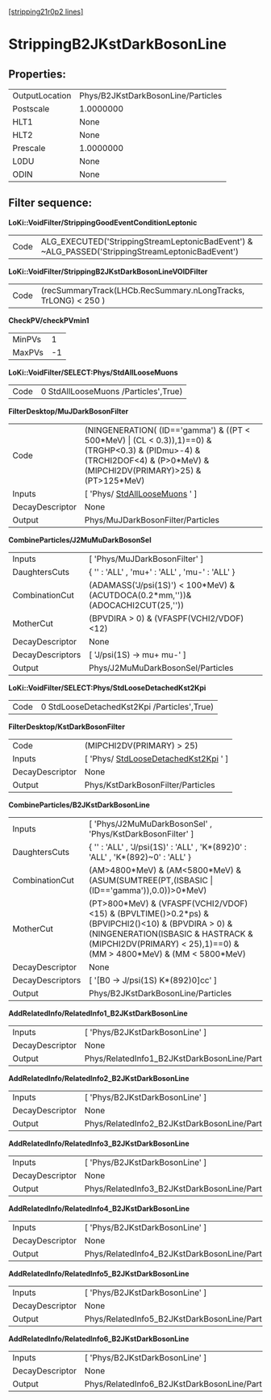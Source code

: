 [[stripping21r0p2 lines]](./stripping21r0p2-leptonic)

# StrippingB2JKstDarkBosonLine

## Properties:

|                |                                    |
|----------------|------------------------------------|
| OutputLocation | Phys/B2JKstDarkBosonLine/Particles |
| Postscale      | 1.0000000                          |
| HLT1           | None                               |
| HLT2           | None                               |
| Prescale       | 1.0000000                          |
| L0DU           | None                               |
| ODIN           | None                               |

## Filter sequence:

**LoKi::VoidFilter/StrippingGoodEventConditionLeptonic**

|      |                                                                                                   |
|------|---------------------------------------------------------------------------------------------------|
| Code | ALG_EXECUTED('StrippingStreamLeptonicBadEvent') & \~ALG_PASSED('StrippingStreamLeptonicBadEvent') |

**LoKi::VoidFilter/StrippingB2JKstDarkBosonLineVOIDFilter**

|      |                                                                |
|------|----------------------------------------------------------------|
| Code | (recSummaryTrack(LHCb.RecSummary.nLongTracks, TrLONG) \< 250 ) |

**CheckPV/checkPVmin1**

|        |     |
|--------|-----|
| MinPVs | 1   |
| MaxPVs | -1  |

**LoKi::VoidFilter/SELECT:Phys/StdAllLooseMuons**

|      |                                      |
|------|--------------------------------------|
| Code | 0 StdAllLooseMuons /Particles',True) |

**FilterDesktop/MuJDarkBosonFilter**

|                 |                                                                                                                                                                                  |
|-----------------|----------------------------------------------------------------------------------------------------------------------------------------------------------------------------------|
| Code            | (NINGENERATION( (ID=='gamma') & ((PT \< 500\*MeV) \| (CL \< 0.3)),1)==0) & (TRGHP\<0.3) & (PIDmu\>-4) & (TRCHI2DOF\<4) & (P\>0\*MeV) & (MIPCHI2DV(PRIMARY)\>25) & (PT\>125\*MeV) |
| Inputs          | [ 'Phys/ [StdAllLooseMuons](./stripping21r0p2-stdallloosemuons) ' ]                                                                                                            |
| DecayDescriptor | None                                                                                                                                                                             |
| Output          | Phys/MuJDarkBosonFilter/Particles                                                                                                                                                |

**CombineParticles/J2MuMuDarkBosonSel**

|                  |                                                                                    |
|------------------|------------------------------------------------------------------------------------|
| Inputs           | [ 'Phys/MuJDarkBosonFilter' ]                                                    |
| DaughtersCuts    | { '' : 'ALL' , 'mu+' : 'ALL' , 'mu-' : 'ALL' }                                     |
| CombinationCut   | (ADAMASS('J/psi(1S)') \< 100\*MeV) & (ACUTDOCA(0.2\*mm,''))& (ADOCACHI2CUT(25,'')) |
| MotherCut        | (BPVDIRA \> 0) & (VFASPF(VCHI2/VDOF)\<12)                                          |
| DecayDescriptor  | None                                                                               |
| DecayDescriptors | [ 'J/psi(1S) -\> mu+ mu-' ]                                                      |
| Output           | Phys/J2MuMuDarkBosonSel/Particles                                                  |

**LoKi::VoidFilter/SELECT:Phys/StdLooseDetachedKst2Kpi**

|      |                                             |
|------|---------------------------------------------|
| Code | 0 StdLooseDetachedKst2Kpi /Particles',True) |

**FilterDesktop/KstDarkBosonFilter**

|                 |                                                                                     |
|-----------------|-------------------------------------------------------------------------------------|
| Code            | (MIPCHI2DV(PRIMARY) \> 25)                                                          |
| Inputs          | [ 'Phys/ [StdLooseDetachedKst2Kpi](./stripping21r0p2-stdloosedetachedkst2kpi) ' ] |
| DecayDescriptor | None                                                                                |
| Output          | Phys/KstDarkBosonFilter/Particles                                                   |

**CombineParticles/B2JKstDarkBosonLine**

|                  |                                                                                                                                                                                                                        |
|------------------|------------------------------------------------------------------------------------------------------------------------------------------------------------------------------------------------------------------------|
| Inputs           | [ 'Phys/J2MuMuDarkBosonSel' , 'Phys/KstDarkBosonFilter' ]                                                                                                                                                            |
| DaughtersCuts    | { '' : 'ALL' , 'J/psi(1S)' : 'ALL' , 'K\*(892)0' : 'ALL' , 'K\*(892)\~0' : 'ALL' }                                                                                                                                     |
| CombinationCut   | (AM\>4800\*MeV) & (AM\<5800\*MeV) & (ASUM(SUMTREE(PT,(ISBASIC \| (ID=='gamma')),0.0))\>0\*MeV)                                                                                                                         |
| MotherCut        | (PT\>800\*MeV) & (VFASPF(VCHI2/VDOF)\<15) & (BPVLTIME()\>0.2\*ps) & (BPVIPCHI2()\<10) & (BPVDIRA \> 0) & (NINGENERATION(ISBASIC & HASTRACK & (MIPCHI2DV(PRIMARY) \< 25),1)==0) & (MM \> 4800\*MeV) & (MM \< 5800\*MeV) |
| DecayDescriptor  | None                                                                                                                                                                                                                   |
| DecayDescriptors | [ '[B0 -\> J/psi(1S) K\*(892)0]cc' ]                                                                                                                                                                               |
| Output           | Phys/B2JKstDarkBosonLine/Particles                                                                                                                                                                                     |

**AddRelatedInfo/RelatedInfo1_B2JKstDarkBosonLine**

|                 |                                                 |
|-----------------|-------------------------------------------------|
| Inputs          | [ 'Phys/B2JKstDarkBosonLine' ]                |
| DecayDescriptor | None                                            |
| Output          | Phys/RelatedInfo1_B2JKstDarkBosonLine/Particles |

**AddRelatedInfo/RelatedInfo2_B2JKstDarkBosonLine**

|                 |                                                 |
|-----------------|-------------------------------------------------|
| Inputs          | [ 'Phys/B2JKstDarkBosonLine' ]                |
| DecayDescriptor | None                                            |
| Output          | Phys/RelatedInfo2_B2JKstDarkBosonLine/Particles |

**AddRelatedInfo/RelatedInfo3_B2JKstDarkBosonLine**

|                 |                                                 |
|-----------------|-------------------------------------------------|
| Inputs          | [ 'Phys/B2JKstDarkBosonLine' ]                |
| DecayDescriptor | None                                            |
| Output          | Phys/RelatedInfo3_B2JKstDarkBosonLine/Particles |

**AddRelatedInfo/RelatedInfo4_B2JKstDarkBosonLine**

|                 |                                                 |
|-----------------|-------------------------------------------------|
| Inputs          | [ 'Phys/B2JKstDarkBosonLine' ]                |
| DecayDescriptor | None                                            |
| Output          | Phys/RelatedInfo4_B2JKstDarkBosonLine/Particles |

**AddRelatedInfo/RelatedInfo5_B2JKstDarkBosonLine**

|                 |                                                 |
|-----------------|-------------------------------------------------|
| Inputs          | [ 'Phys/B2JKstDarkBosonLine' ]                |
| DecayDescriptor | None                                            |
| Output          | Phys/RelatedInfo5_B2JKstDarkBosonLine/Particles |

**AddRelatedInfo/RelatedInfo6_B2JKstDarkBosonLine**

|                 |                                                 |
|-----------------|-------------------------------------------------|
| Inputs          | [ 'Phys/B2JKstDarkBosonLine' ]                |
| DecayDescriptor | None                                            |
| Output          | Phys/RelatedInfo6_B2JKstDarkBosonLine/Particles |
